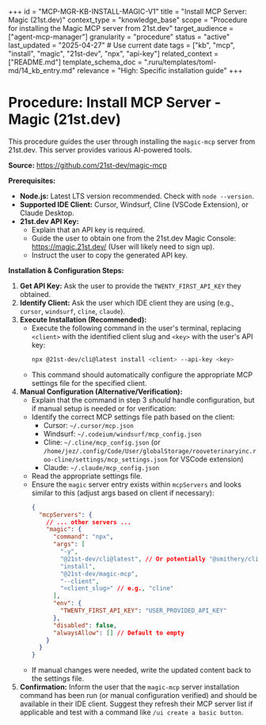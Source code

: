 +++
id = "MCP-MGR-KB-INSTALL-MAGIC-V1"
title = "Install MCP Server: Magic (21st.dev)"
context_type = "knowledge_base"
scope = "Procedure for installing the Magic MCP server from 21st.dev"
target_audience = ["agent-mcp-manager"]
granularity = "procedure"
status = "active"
last_updated = "2025-04-27" # Use current date
tags = ["kb", "mcp", "install", "magic", "21st-dev", "npx", "api-key"]
related_context = ["README.md"]
template_schema_doc = ".ruru/templates/toml-md/14_kb_entry.md"
relevance = "High: Specific installation guide"
+++

# Procedure: Install MCP Server - Magic (21st.dev)

This procedure guides the user through installing the `magic-mcp` server from 21st.dev. This server provides various AI-powered tools.

**Source:** <https://github.com/21st-dev/magic-mcp>

**Prerequisites:**

*   **Node.js:** Latest LTS version recommended. Check with `node --version`.
*   **Supported IDE Client:** Cursor, Windsurf, Cline (VSCode Extension), or Claude Desktop.
*   **21st.dev API Key:**
    *   Explain that an API key is required.
    *   Guide the user to obtain one from the 21st.dev Magic Console: <https://magic.21st.dev/> (User will likely need to sign up).
    *   Instruct the user to copy the generated API key.

**Installation & Configuration Steps:**

1.  **Get API Key:** Ask the user to provide the `TWENTY_FIRST_API_KEY` they obtained.
2.  **Identify Client:** Ask the user which IDE client they are using (e.g., `cursor`, `windsurf`, `cline`, `claude`).
3.  **Execute Installation (Recommended):**
    *   Execute the following command in the user's terminal, replacing `<client>` with the identified client slug and `<key>` with the user's API key:
        ```bash
        npx @21st-dev/cli@latest install <client> --api-key <key>
        ```
    *   This command should automatically configure the appropriate MCP settings file for the specified client.
4.  **Manual Configuration (Alternative/Verification):**
    *   Explain that the command in step 3 *should* handle configuration, but if manual setup is needed or for verification:
    *   Identify the correct MCP settings file path based on the client:
        *   Cursor: `~/.cursor/mcp.json`
        *   Windsurf: `~/.codeium/windsurf/mcp_config.json`
        *   Cline: `~/.cline/mcp_config.json` (or `/home/jez/.config/Code/User/globalStorage/rooveterinaryinc.roo-cline/settings/mcp_settings.json` for VSCode extension)
        *   Claude: `~/.claude/mcp_config.json`
    *   Read the appropriate settings file.
    *   Ensure the `magic` server entry exists within `mcpServers` and looks similar to this (adjust args based on client if necessary):
        ```json
        {
          "mcpServers": {
            // ... other servers ...
            "magic": {
              "command": "npx",
              "args": [
                "-y",
                "@21st-dev/cli@latest", // Or potentially "@smithery/cli@latest" based on some docs
                "install",
                "@21st-dev/magic-mcp",
                "--client",
                "<client_slug>" // e.g., "cline"
              ],
              "env": {
                "TWENTY_FIRST_API_KEY": "USER_PROVIDED_API_KEY"
              },
              "disabled": false,
              "alwaysAllow": [] // Default to empty
            }
          }
        }
        ```
    *   If manual changes were needed, write the updated content back to the settings file.
5.  **Confirmation:** Inform the user that the `magic-mcp` server installation command has been run (or manual configuration verified) and should be available in their IDE client. Suggest they refresh their MCP server list if applicable and test with a command like `/ui create a basic button`.
